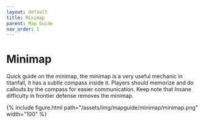 ```yaml
---
layout: default
title: Minimap
parent: Map Guide
nav_order: 1
---
```


# Minimap

Quick guide on the minimap, the minimap is a very useful mechanic in titanfall, it has a subtle compass inside it. Players should memorize and do callouts by the compass for easier communication. Keep note that Insane difficulty in frontier defense removes the minimap.

{% include figure.html 
  path="/assets/img/mapguide/minimap/minimap.png"
  width="100"
%}